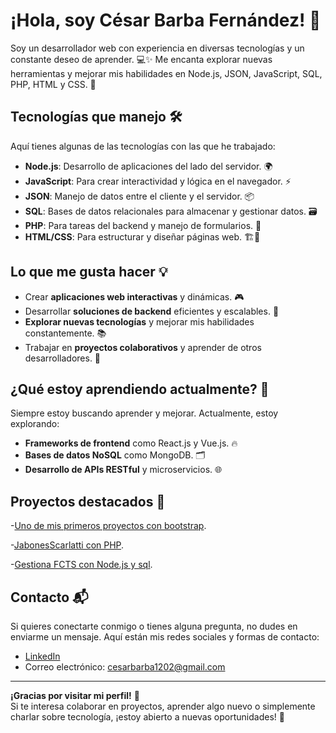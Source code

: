 # ¡Hola, soy César Barba Fernández! 👋

Soy un desarrollador web con experiencia en diversas tecnologías y un constante deseo de aprender. 💻✨ Me encanta explorar nuevas herramientas y mejorar mis habilidades en Node.js, JSON, JavaScript, SQL, PHP, HTML y CSS. 🚀

## Tecnologías que manejo 🛠️

Aquí tienes algunas de las tecnologías con las que he trabajado:

- **Node.js**: Desarrollo de aplicaciones del lado del servidor. 🌍
- **JavaScript**: Para crear interactividad y lógica en el navegador. ⚡
- **JSON**: Manejo de datos entre el cliente y el servidor. 📦
- **SQL**: Bases de datos relacionales para almacenar y gestionar datos. 🗃️
- **PHP**: Para tareas del backend y manejo de formularios. 🔧
- **HTML/CSS**: Para estructurar y diseñar páginas web. 🏗️🎨

## Lo que me gusta hacer 💡

- Crear **aplicaciones web interactivas** y dinámicas. 🎮
- Desarrollar **soluciones de backend** eficientes y escalables. 🔧
- **Explorar nuevas tecnologías** y mejorar mis habilidades constantemente. 📚
- Trabajar en **proyectos colaborativos** y aprender de otros desarrolladores. 🤝

## ¿Qué estoy aprendiendo actualmente? 📖

Siempre estoy buscando aprender y mejorar. Actualmente, estoy explorando:

- **Frameworks de frontend** como React.js y Vue.js. 🔥
- **Bases de datos NoSQL** como MongoDB. 🗂️
- **Desarrollo de APIs RESTful** y microservicios. 🌐

## Proyectos destacados 🚀

-[Uno de mis primeros proyectos con bootstrap](https://github.com/Cesarius12/Sabores-Aranjuez-Bootstrap).

-[JabonesScarlatti con PHP](https://github.com/Cesarius12/JabonesScarlatti).

-[Gestiona FCTS con Node.js y sql](https://github.com/Cesarius12/GestionaFCTS).

## Contacto 📬

Si quieres conectarte conmigo o tienes alguna pregunta, no dudes en enviarme un mensaje. Aquí están mis redes sociales y formas de contacto:

- [LinkedIn](https://www.linkedin.com/in/césar-barba-fernández)
- Correo electrónico: <cesarbarba1202@gmail.com>

---

**¡Gracias por visitar mi perfil!** 🙏  
Si te interesa colaborar en proyectos, aprender algo nuevo o simplemente charlar sobre tecnología, ¡estoy abierto a nuevas oportunidades! 🌱



